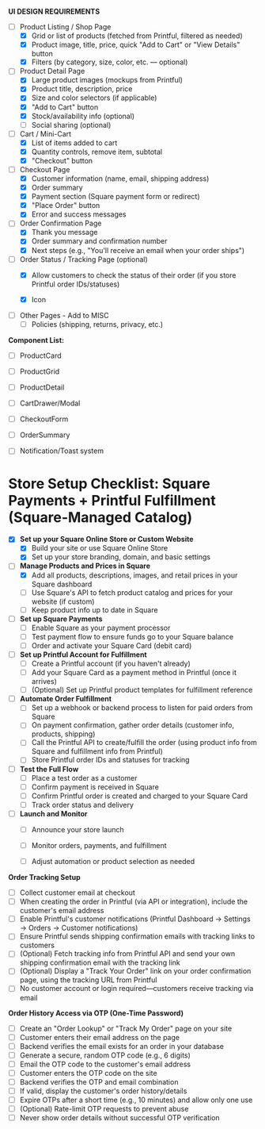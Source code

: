 **UI DESIGN REQUIREMENTS**



- [ ] Product Listing / Shop Page
    - [x] Grid or list of products (fetched from Printful, filtered as needed)
    - [x] Product image, title, price, quick "Add to Cart" or "View Details" button
    - [x] Filters (by category, size, color, etc. — optional)

- [ ] Product Detail Page
    - [x] Large product images (mockups from Printful)
    - [x] Product title, description, price
    - [x] Size and color selectors (if applicable)
    - [x] "Add to Cart" button
    - [x] Stock/availability info (optional)
    - [ ] Social sharing (optional)

- [ ] Cart / Mini-Cart
    - [x] List of items added to cart
    - [x] Quantity controls, remove item, subtotal
    - [x] "Checkout" button

- [ ] Checkout Page
    - [x] Customer information (name, email, shipping address)
    - [x] Order summary
    - [x] Payment section (Square payment form or redirect)
    - [x] "Place Order" button
    - [x] Error and success messages

- [ ] Order Confirmation Page
    - [x] Thank you message
    - [x] Order summary and confirmation number
    - [x] Next steps (e.g., "You'll receive an email when your order ships")

- [ ] Order Status / Tracking Page (optional)
    - [x] Allow customers to check the status of their order (if you store Printful order IDs/statuses)
    - [x] Icon


- [ ] Other Pages - Add to MISC
    - [ ] Policies (shipping, returns, privacy, etc.)

**Component List:**
- [ ] ProductCard
- [ ] ProductGrid
- [ ] ProductDetail
- [ ] CartDrawer/Modal
- [ ] CheckoutForm
- [ ] OrderSummary
- [ ] Notification/Toast system




# Store Setup Checklist: Square Payments + Printful Fulfillment (Square-Managed Catalog)

- [x] **Set up your Square Online Store or Custom Website**
    - [x] Build your site or use Square Online Store
    - [x] Set up your store branding, domain, and basic settings

- [ ] **Manage Products and Prices in Square**
    - [x] Add all products, descriptions, images, and retail prices in your Square dashboard
    - [ ] Use Square's API to fetch product catalog and prices for your website (if custom)
    - [ ] Keep product info up to date in Square

- [ ] **Set up Square Payments**
    - [ ] Enable Square as your payment processor
    - [ ] Test payment flow to ensure funds go to your Square balance
    - [ ] Order and activate your Square Card (debit card)

- [ ] **Set up Printful Account for Fulfillment**
    - [ ] Create a Printful account (if you haven't already)
    - [ ] Add your Square Card as a payment method in Printful (once it arrives)
    - [ ] (Optional) Set up Printful product templates for fulfillment reference

- [ ] **Automate Order Fulfillment**
    - [ ] Set up a webhook or backend process to listen for paid orders from Square
    - [ ] On payment confirmation, gather order details (customer info, products, shipping)
    - [ ] Call the Printful API to create/fulfill the order (using product info from Square and fulfillment info from Printful)
    - [ ] Store Printful order IDs and statuses for tracking

- [ ] **Test the Full Flow**
    - [ ] Place a test order as a customer
    - [ ] Confirm payment is received in Square
    - [ ] Confirm Printful order is created and charged to your Square Card
    - [ ] Track order status and delivery

- [ ] **Launch and Monitor**
    - [ ] Announce your store launch
    - [ ] Monitor orders, payments, and fulfillment
    - [ ] Adjust automation or product selection as needed



**Order Tracking Setup**

- [ ] Collect customer email at checkout
- [ ] When creating the order in Printful (via API or integration), include the customer's email address
- [ ] Enable Printful's customer notifications (Printful Dashboard → Settings → Orders → Customer notifications)
- [ ] Ensure Printful sends shipping confirmation emails with tracking links to customers
- [ ] (Optional) Fetch tracking info from Printful API and send your own shipping confirmation email with the tracking link
- [ ] (Optional) Display a "Track Your Order" link on your order confirmation page, using the tracking URL from Printful
- [ ] No customer account or login required—customers receive tracking via email

**Order History Access via OTP (One-Time Password)**

- [ ] Create an "Order Lookup" or "Track My Order" page on your site
- [ ] Customer enters their email address on the page
- [ ] Backend verifies the email exists for an order in your database
- [ ] Generate a secure, random OTP code (e.g., 6 digits)
- [ ] Email the OTP code to the customer's email address
- [ ] Customer enters the OTP code on the site
- [ ] Backend verifies the OTP and email combination
- [ ] If valid, display the customer's order history/details
- [ ] Expire OTPs after a short time (e.g., 10 minutes) and allow only one use
- [ ] (Optional) Rate-limit OTP requests to prevent abuse
- [ ] Never show order details without successful OTP verification